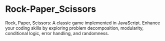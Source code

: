 # Rock-Paper_Scissors
Rock, Paper, Scissors: A classic game implemented in JavaScript. Enhance your coding skills by exploring problem decomposition, modularity, conditional logic, error handling, and randomness.

